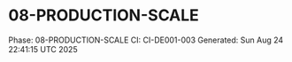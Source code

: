 # 08-PRODUCTION-SCALE
Phase: 08-PRODUCTION-SCALE
CI: CI-DE001-003
Generated: Sun Aug 24 22:41:15 UTC 2025
